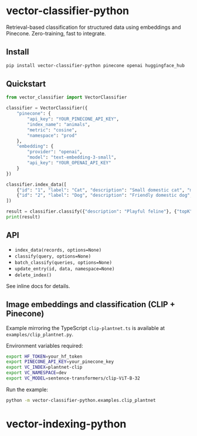 # vector-classifier-python

Retrieval-based classification for structured data using embeddings and Pinecone. Zero-training, fast to integrate.

## Install

```bash
pip install vector-classifier-python pinecone openai huggingface_hub
```

## Quickstart

```python
from vector_classifier import VectorClassifier

classifier = VectorClassifier({
    "pinecone": {
        "api_key": "YOUR_PINECONE_API_KEY",
        "index_name": "animals",
        "metric": "cosine",
        "namespace": "prod"
    },
    "embedding": {
        "provider": "openai",
        "model": "text-embedding-3-small",
        "api_key": "YOUR_OPENAI_API_KEY"
    }
})

classifier.index_data([
    {"id": "1", "label": "Cat", "description": "Small domestic cat", "metadata": {"color": "gray"}},
    {"id": "2", "label": "Dog", "description": "Friendly domestic dog", "metadata": {"size": "medium"}},
])

result = classifier.classify({"description": "Playful feline"}, {"topK": 3, "threshold": 0.2})
print(result)
```

## API
- `index_data(records, options=None)`
- `classify(query, options=None)`
- `batch_classify(queries, options=None)`
- `update_entry(id, data, namespace=None)`
- `delete_index()`

See inline docs for details.

## Image embeddings and classification (CLIP + Pinecone)

Example mirroring the TypeScript `clip-plantnet.ts` is available at `examples/clip_plantnet.py`.

Environment variables required:

```bash
export HF_TOKEN=your_hf_token
export PINECONE_API_KEY=your_pinecone_key
export VC_INDEX=plantnet-clip
export VC_NAMESPACE=dev
export VC_MODEL=sentence-transformers/clip-ViT-B-32
```

Run the example:

```bash
python -m vector-classifier-python.examples.clip_plantnet
```

# vector-indexing-python

